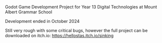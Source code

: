 Godot Game Development Project for Year 13 Digital Technologies at Mount Albert Grammar School

Development ended in October 2024

Still very rough with some critical bugs, however the full project can be downloaded on itch.io:
https://hellostas.itch.io/sinking
